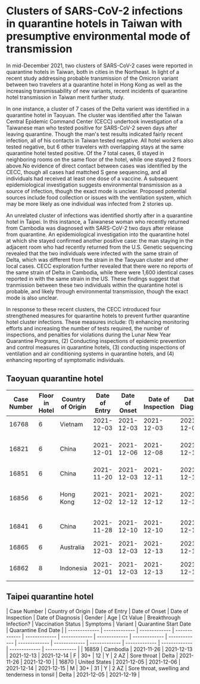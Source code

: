 # Clusters of SARS-CoV-2 infections in quarantine hotels in Taiwan with presumptive environmental mode of transmission

In mid-December 2021, two clusters of SARS-CoV-2 cases were reported in quarantine hotels in Taiwan, both in cities in the Northeast. In light of a recent study addressing probable transmission of the Omicron variant between two travelers at a quarantine hotel in Hong Kong as well as the increasing transmissability of new variants, recent incidents of quarantine hotel transmission in Taiwan merit further study.   

In one instance, a cluster of 7 cases of the Delta varient was identified in a quarantine hotel in Taoyuan. The cluster was identified after the Taiwan Central Epidemic Command Center (CECC) undertook investigation of a Taiwanese man who tested positive for SARS-CoV-2 seven days after leaving quarantine. Though the man's test results indicated fairly recent infection, all of his contacts in Taiwan tested negative. All hotel workers also tested negative, but 6 other travelers with overlapping stays at the same quarantine hotel tested positive. Of the 7 total cases, 6 stayed in neighboring rooms on the same floor of the hotel, while one stayed 2 floors above.No evidence of direct contact between cases was identified by the CECC, though all cases had mattched S gene sequencing, and all individuals had received at least one dose of a vaccine. A subsequent epidemiological investigation suggests environmental transmission as a source of infection, though the exact mode is unclear. Proposed potential sources include food collection or issues with the ventilation system, which may be more likely as one individual was infected from 2 stories up.

An unrelated cluster of infections was identified shortly after in a quarantine hotel in Taipei. In this instance, a Taiwanese woman who recently returned from Cambodia was diagnosed with SARS-CoV-2 two days after release from quarantine. An epidemiological investigation into the quarantine hotel at which she stayed confirmed another positive case: the man staying in the adjacent room who had recently returned from the U.S. Genetic sequencing revealed that the two individuals were infected with the same strain of Delta, which was different from the strain in the Taoyuan cluster and other local cases. CECC exploration further revealed that there were no reports of the same strain of Delta in Cambodia, while there were 1,600 identical cases reported in with the same strain in the US. These findings suggest that tranmission between these two individuals within the quarantine hotel is probable, and likely through environmental transmission, though the exact mode is also unclear. 

In response to these recent clusters, the CECC introduced four strengthened measures for quarantine hotels to prevent further quarantine hotel cluster infections. These measures include: (1) enhancing monitoring efforts and increasing the number of tests required, the number of inspections, and penalties for violations during the Lunar New Year Quarantine Programs, (2) Conducting inspections of epidemic prevention and control measures in quarantine hotels, (3) conducting inspections of ventilation and air conditioning systems in quarantine hotels, and (4) enhancing reporting of symptomatic individuals. 

## Taoyuan quarantine hotel

| Case Number | Floor in Hotel | Country of Origin | Date of Entry | Date of Onset | Date of Inspection | Date of Diagnosis | Gender | Age | Ct Value | Breakthrough Infection? | Vaccination Status | Symptoms | Variant | Quarantine Start Date | Quarantine End Date |
| ------------- | ------------- | ------------- | ------------- | ------------- | ------------- | ------------- | ------------- | ------------- | ------------- | ------------- | ------------- | ------------- | ------------- | ------------- | ------------- |
| 16768 | 6 | Vietnam | 2021-12-03 | 2021-12-03 | 2021-12-03 | 2021-12-06 | M | 40+ | 25.4 | Y | 2 AZ | Runny nose | Delta | 2021-12-03 | 2021-12-17 |
| 16821 | 6 | China | 2021-12-01 | 2021-12-06 | 2021-12-08 | 2021-12-10 | M | 30+ | 14.0 | N | 1 AZ | Runny nose, sore throat, cough, body aches | Delta | 2021-12-01 | 2021-12-15 |
| 16851 | 6 | China | 2021-11-20 | 2021-12-03 | 2021-12-11 | 2021-12-13 | M | 40+ | 19.2 | Y | 2 SINOVAC | Asymptomatic | Delta | 2021-11-20 | 2021-12-04 |
| 16856 | 6 | Hong Kong | 2021-12-02 | 2021-12-12 | 2021-12-12 | 2021-12-14 | F | 50+ | 18.9 | N | 2 BNT (only 3 weeks between doses) | Eye redness and pain, allergies, runny nose | Delta | 2021-12-02 | 2021-12-16 |
| 16841 | 6 | China | 2021-11-28 | 2021-12-10 | 2021-12-10 | 2021-12-11 | M | 40+ | 14.7 | Y | 2 SINOVAC | Runny nose, numbness in tongue | Delta | 2021-11-28 | 2021-12-12 |
| 16865 | 6 | Australia | 2021-12-03 | 2021-12-03 | 2021-12-13 | 2021-12-15 | M | 20+ | 27.1 | Y | 2 BNT | Asymptomatic | Delta | 2021-12-03 | 2021-12-17 |
| 16862 | 8 | Indonesia | 2021-12-01 | 2021-12-03 | 2021-12-13 | 2021-12-14 | M | 50+ | 20.2 | Y | 1 SINOVAC, 1 SINOPHARM | Asymptomatic | Delta | 2021-12-01 | 2021-12-15 |

## Taipei quarantine hotel 

| Case Number | Country of Origin | Date of Entry | Date of Onset | Date of Inspection | Date of Diagnosis | Gender | Age | Ct Value | Breakthrough Infection? | Vaccination Status | Symptoms | Variant | Quarantine Start Date | Quarantine End Date |
| ------------- | ------------- | ------------- | ------------- | ------------- | ------------- | ------------- | ------------- | ------------- | ------------- | ------------- | ------------- | ------------- | ------------- | ------------- | ------------- |
| 16859 | Cambodia | 2021-11-26 | 2021-12-13 | 2021-12-13 | 2021-12-14 | F | 30+ | 12 | Y | 2 AZ | Sore throat | Delta | 2021-11-26 | 2021-12-10 |
| 16870 | United States | 2021-12-05 | 2021-12-06 | 2021-12-14 | 2021-12-15 | M | 30+ | 31 | Y | 2 AZ | Sore throat, swelling  and tenderness in tonsil | Delta | 2021-12-05 | 2021-12-19 |
